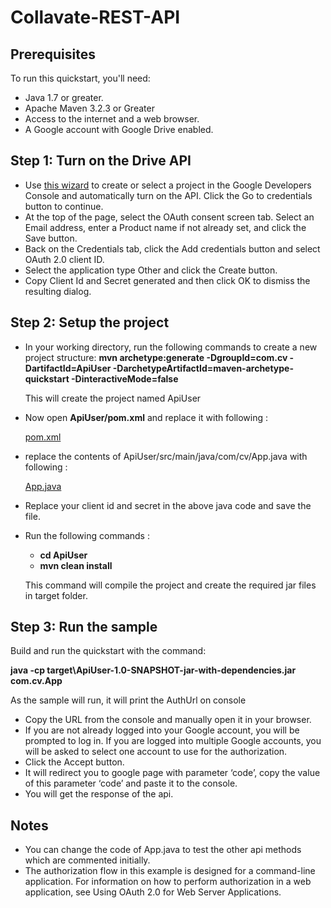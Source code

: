 # Collavate-REST-API

## Prerequisites
To run this quickstart, you'll need:
 - Java 1.7 or greater.
 - Apache Maven 3.2.3 or Greater
 - Access to the internet and a web browser.
 - A Google account with Google Drive enabled.

## Step 1: Turn on the Drive API
 - Use [this wizard](https://console.developers.google.com/flows/enableapi?apiid=drive) to create or select a project in the Google Developers Console and automatically turn on the API. Click the Go to credentials button to continue.
 - At the top of the page, select the OAuth consent screen tab. Select an Email address, enter a Product name if not already set, and click the Save button.
 - Back on the Credentials tab, click the Add credentials button and select OAuth 2.0 client ID.
 - Select the application type Other and click the Create button.
 - Copy Client Id and Secret generated and then click OK to dismiss the resulting dialog.

## Step 2: Setup the project
 - In your working directory, run the following commands to create a new project structure:
    **mvn archetype:generate -DgroupId=com.cv -DartifactId=ApiUser -DarchetypeArtifactId=maven-archetype-quickstart -DinteractiveMode=false**

   This will create the project named ApiUser

 - Now open **ApiUser/pom.xml** and replace it with following : 
	
	[pom.xml](https://drive.google.com/a/nicefact.com/file/d/0B9NWQND1ujwcTzRCeHdINkNpNFE/view)

 - replace the contents of ApiUser/src/main/java/com/cv/App.java with following : 

	[App.java](https://drive.google.com/a/nicefact.com/file/d/0B9NWQND1ujwcRkJnTWZKeGR5QWs/view)

 - Replace your client id and secret in the above java code and save the file.

 - Run the following commands : 
    - **cd ApiUser**
	- **mvn clean install**

	This command will compile the project and create the required jar files in target folder.

## Step 3: Run the sample
Build and run the quickstart with the command:

**java -cp target\ApiUser-1.0-SNAPSHOT-jar-with-dependencies.jar com.cv.App**

As the sample will run, it will print the AuthUrl on console
 - Copy the URL from the console and manually open it in your browser.
 - If you are not already logged into your Google account, you will be prompted to log in. If you are logged into multiple Google accounts, you will be asked to select one account to use for the authorization.
 - Click the Accept button.
 - It will redirect you to google page with parameter ‘code’, copy the value of this parameter ‘code’ and paste it to the console.
 - You will get the response of the api. 



## Notes 
 - You can change the code of App.java to test the other api methods which are commented initially.
 - The authorization flow in this example is designed for a command-line application. For information on how to perform authorization in a web application, see Using OAuth 2.0 for Web Server Applications.


